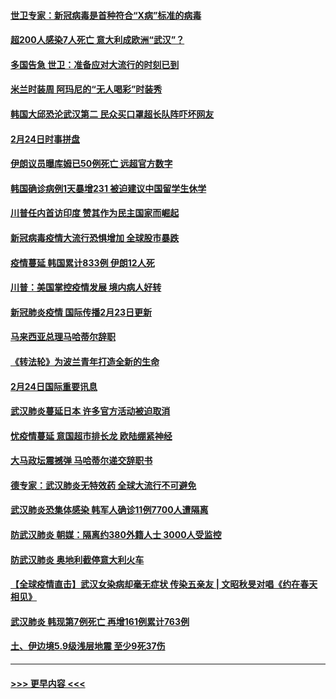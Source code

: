 #### [世卫专家：新冠病毒是首种符合“X病”标准的病毒](../pages/prog202/a102784702.md?t=02251002) 
#### [超200人感染7人死亡 意大利成欧洲“武汉”？](../pages/prog202/a102784822.md?t=02251002) 
#### [多国告急 世卫：准备应对大流行的时刻已到](../pages/prog202/a102784810.md?t=02251002) 
#### [米兰时装周 阿玛尼的“无人喝彩”时装秀](../pages/prog202/a102784750.md?t=02251002) 
#### [韩国大邱恐沦武汉第二 民众买口罩超长队阵吓坏网友](../pages/prog202/a102784714.md?t=02251002) 
#### [2月24日时事拼盘](../pages/prog202/a102784745.md?t=02251002) 
#### [伊朗议员曝库姆已50例死亡 远超官方数字](../pages/prog202/a102784656.md?t=02251002) 
#### [韩国确诊病例1天暴增231 被迫建议中国留学生休学](../pages/prog202/a102784629.md?t=02251002) 
#### [川普任内首访印度 赞其作为民主国家而崛起](../pages/prog202/a102784631.md?t=02251002) 
#### [新冠病毒疫情大流行恐惧增加 全球股市暴跌](../pages/prog202/a102784603.md?t=02251002) 
#### [疫情蔓延 韩国累计833例 伊朗12人死](../pages/prog202/a102784616.md?t=02251002) 
#### [川普：美国掌控疫情发展 境内病人好转](../pages/prog202/a102784609.md?t=02251002) 
#### [新冠肺炎疫情 国际传播2月23日更新](../pages/prog202/a102784438.md?t=02251002) 
#### [马来西亚总理马哈蒂尔辞职](../pages/prog202/a102784436.md?t=02251002) 
#### [《转法轮》为波兰青年打造全新的生命](../pages/prog202/a102784409.md?t=02251002) 
#### [2月24日国际重要讯息](../pages/prog202/a102784367.md?t=02251002) 
#### [武汉肺炎蔓延日本  许多官方活动被迫取消](../pages/prog202/a102784375.md?t=02251002) 
#### [忧疫情蔓延 意国超市排长龙 欧陆绷紧神经](../pages/prog202/a102784283.md?t=02251002) 
#### [大马政坛震撼弹 马哈蒂尔递交辞职书](../pages/prog202/a102784261.md?t=02251002) 
#### [德专家：武汉肺炎无特效药 全球大流行不可避免](../pages/prog202/a102784212.md?t=02251002) 
#### [武汉肺炎恐集体感染 韩军人确诊11例7700人遭隔离](../pages/prog202/a102784171.md?t=02251002) 
#### [防武汉肺炎 朝媒：隔离约380外籍人士 3000人受监控](../pages/prog202/a102784149.md?t=02251002) 
#### [防武汉肺炎 奥地利截停意大利火车](../pages/prog202/a102784106.md?t=02251002) 
#### [【全球疫情直击】武汉女染病却毫无症状 传染五亲友 | 文昭秋旻对唱《约在春天相见》](../pages/prog202/a102784101.md?t=02251002) 
#### [武汉肺炎 韩现第7例死亡 再增161例累计763例](../pages/prog202/a102784098.md?t=02251002) 
#### [土、伊边境5.9级浅层地震 至少9死37伤](../pages/prog202/a102784001.md?t=02251002) 

----
#### [ >>> 更早内容 <<< ](../indexes/prog202-earlier.md)

